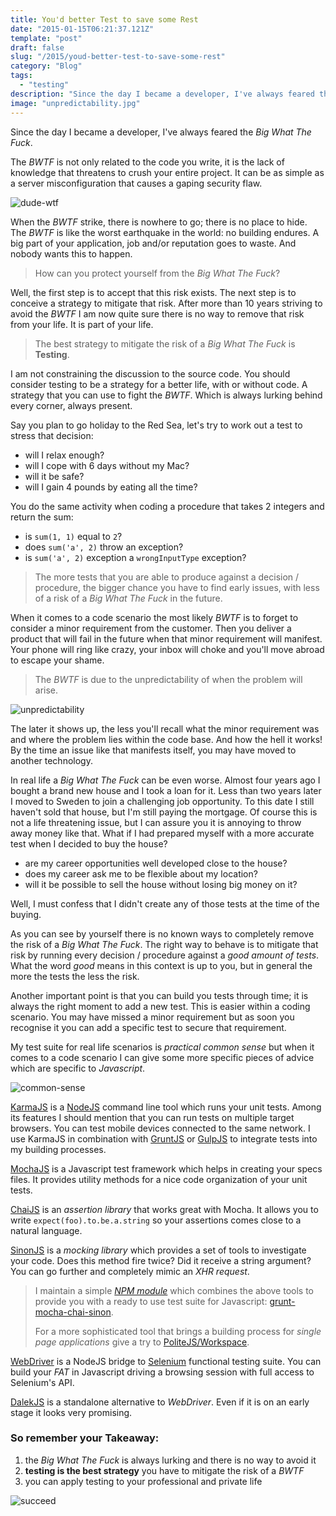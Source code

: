 ```yaml
---
title: You'd better Test to save some Rest
date: "2015-01-15T06:21:37.121Z"
template: "post"
draft: false
slug: "/2015/youd-better-test-to-save-some-rest"
category: "Blog"
tags:
  - "testing"
description: "Since the day I became a developer, I've always feared the 'Big What The Fuck'. "
image: "unpredictability.jpg"
---
```


Since the day I became a developer, I've always feared the _Big What The Fuck_. 

The _BWTF_ is not only related to the code you write, it is the lack of knowledge that threatens to crush your entire project. It can be as simple as a server misconfiguration that causes a gaping security flaw.

![dude-wtf](/media/dude-wtf.jpg)

When the _BWTF_ strike, there is nowhere to go; there is no place to hide. The _BWTF_ is like the worst earthquake in the world: no building endures. A big part of your application, job and/or reputation goes to waste. And nobody wants this to happen.

> How can you protect yourself from the _Big What The Fuck_?

Well, the first step is to accept that this risk exists. The next step is to conceive a strategy to mitigate that risk. After more than 10 years striving to avoid the _BWTF_ I am now quite sure there is no way to remove that risk from your life. It is part of your life.

> The best strategy to mitigate the risk of a _Big What The Fuck_ is **Testing**.

I am not constraining the discussion to the source code. You should consider testing to be a strategy for a better life, with or without code. A strategy that you can use to fight the _BWTF_. Which is always lurking behind every corner, always present.

Say you plan to go holiday to the Red Sea, let's try to work out a test to stress that decision:

- will I relax enough?
- will I cope with 6 days without my Mac?
- will it be safe?
- will I gain 4 pounds by eating all the time?

You do the same activity when coding a procedure that takes 2 integers and return the sum:

- is `sum(1, 1)` equal to `2`?
- does `sum('a', 2)` throw an exception?
- is `sum('a', 2)` exception a `wrongInputType` exception?

> The more tests that you are able to produce against a decision / procedure, the bigger 
> chance you have to find early issues, with less of a risk of a _Big What The Fuck_ 
> in the future.

When it comes to a code scenario the most likely _BWTF_ is to forget to consider a minor requirement from the customer. Then you deliver a product that will fail in the future when that minor requirement will manifest. Your phone will ring like crazy, your inbox will choke and you'll move abroad to escape your shame.

> The _BWTF_ is due to the unpredictability of when the problem will arise. 

![unpredictability](/media/unpredictability.jpg)

The later it shows up, the less you'll recall what the minor requirement was and where the problem lies within the code base. And how the hell it works! By the time an issue like that manifests itself, you may have moved to another technology.

In real life a _Big What The Fuck_ can be even worse. Almost four years ago I bought a brand new house and I took a loan for it. Less than two years later I moved to Sweden to join a challenging job opportunity. To this date I still haven't sold that house, but I'm still paying the mortgage. Of course this is not a life threatening issue, but I can assure you it is annoying to throw away money like that. What if I had prepared myself with a more accurate test when I decided to buy the house? 

- are my career opportunities well developed close to the house?
- does my career ask me to be flexible about my location?
- will it be possible to sell the house without losing big money on it?

Well, I must confess that I didn't create any of those tests at the time of the buying.

As you can see by yourself there is no known ways to completely remove the risk of a _Big What The Fuck_. The right way to behave is to mitigate that risk by running every decision / procedure against a _good amount of tests_. What the word _good_ means in this context is up to you, but in general the more the tests the less the risk. 

Another important point is that you can build you tests through time; it is always the right moment to add a new test. This is easier within a coding scenario. You may have missed a minor requirement but as soon you recognise it you can add a specific test to secure that requirement.

My test suite for real life scenarios is _practical common sense_ but when it comes to a code scenario I can give some more specific pieces of advice which are specific to _Javascript_.

![common-sense](/media/common-sense.jpg)

[KarmaJS](http://karma-runner.github.io/0.12/index.html) is a [NodeJS](nodejs.org) command line tool which runs your unit tests. Among its features I should mention that you can run tests on multiple target browsers. You can test mobile devices connected to the same network. I use KarmaJS in combination with [GruntJS](http://gruntjs.com/) or [GulpJS](http://gulpjs.com/) to integrate tests into my building processes.

[MochaJS](http://mochajs.org/) is a Javascript test framework which helps in creating your specs files. It provides utility methods for a nice code organization of your unit tests.

[ChaiJS](http://chaijs.com/) is an _assertion library_ that works great with Mocha. It allows you to write `expect(foo).to.be.a.string` so your assertions comes close to a natural language.

[SinonJS](http://sinonjs.org/) is a _mocking library_ which provides a set of tools to investigate your code. Does this method fire twice? Did it receive a string argument? You can go further and completely mimic an _XHR request_.

> I maintain a simple _[NPM module](npmjs.org)_ which combines the above tools to provide 
> you with a ready to use test suite for Javascript: 
> [grunt-mocha-chai-sinon](https://www.npmjs.com/package/grunt-mocha-chai-sinon).
>
> For a more sophisticated tool that brings a building process for _single page applications_
> give a try to [PoliteJS/Workspace](https://github.com/PoliteJS/workspace).


[WebDriver](http://www.webdriver.io/) is a NodeJS bridge to [Selenium](http://www.seleniumhq.org/) functional testing suite. You can build your _FAT_ in Javascript driving a browsing session with full access to Selenium's API.

[DalekJS](http://dalekjs.com/) is a standalone alternative to _WebDriver_. Even if it is on an early stage it looks very promising.

### So remember your Takeaway:

1. the _Big What The Fuck_ is always lurking and there is no way to avoid it
2. **testing is the best strategy** you have to mitigate the risk of a _BWTF_
3. you can apply testing to your professional and private life
<!-- /Markdown -->

![succeed](/media/succeed.jpg)

